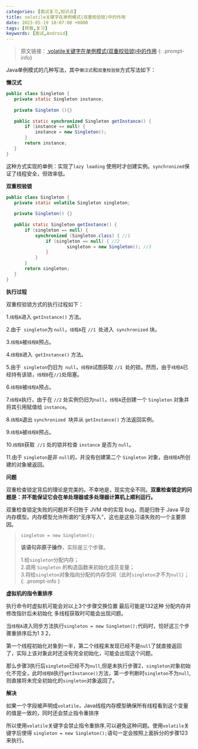```yaml
---
categories: [面试复习,知识点]
title: volatile关键字在单例模式(双重校验锁)中的作用
date: 2023-05-19 10:07:00 +0800
tags: [转载,复习]
keywords: [面试,Android]
---
```


>原文链接：[ volatile关键字在单例模式(双重校验锁)中的作用](https://blog.csdn.net/java_1996/article/details/87472644)
{: .prompt-info}

Java单例模式的几种写法，其中`懒汉式`和`双重校验锁`方式写法如下：

**懒汉式**

 ```java
public class Singleton {  
    private static Singleton instance;  
   
    private Singleton (){}  
   
    public static synchronized Singleton getInstance() {  
        if (instance == null) {  
            instance = new Singleton();  
        }  
        return instance;  
    }  
}
 ```

   这种方式实现的单例：实现了`lazy loading` 使用时才创建实例。`synchronized`保证了线程安全，但效率低。

**双重校验锁**

 ```java
public class Singleton {
    private static volatile Singleton singleton;
  
    private Singleton() {}
  
    public static Singleton getInstance() {
        if (singleton == null) { 
            synchronized (Singleton.class) { //1
                if (singleton == null) { //2
                        singleton = new Singleton(); //3
                }
            }
        }
        return singleton;
    }
}
 ```

**执行过程**

 双重校验锁方式的执行过程如下：

 1.`线程A`进入 `getInstance()` 方法。

 2.由于` singleton`为 `null`，`线程A`在 `//1 `处进入` synchronized` 块。

 3.`线程A`被`线程B`预占。

 4.`线程B`进入` getInstance()` 方法。

 5.由于` singleton`仍旧为` null`，`线程B`试图获取 `//1 `处的锁。然而，由于`线程A`已经持有该锁，`线程B`在` //1 `处阻塞。

 6.`线程B`被`线程A`预占。

 7.`线程A`执行，由于在 `//2` 处实例仍旧为`null`，`线程A`还创建一个 `Singleton` 对象并将其引用赋值给 `instance`。

 8.`线程A`退出 `synchronized `块并从 `getInstance()` 方法返回实例。

 9.`线程A`被`线程B`预占。

 10.`线程B`获取` //1` 处的锁并检查 `instance` 是否为 `null`。

 11.由于 `singleton`是非 `null`的，并没有创建第二个 `Singleton` 对象，由`线程A`所创建的对象被返回。

**问题**

 双重检查锁定背后的理论是完美的。不幸地是，现实完全不同。**双重检查锁定的问题是：并不能保证它会在单处理器或多处理器计算机上顺利运行。**

 双重检查锁定失败的问题并不归咎于 JVM 中的实现 bug，而是归咎于 Java 平台内存模型。内存模型允许所谓的“无序写入”，这也是这些习语失败的一个主要原因。

 > `singleton = new Singleton();`
 >
 > **该语句非原子操作**，实际是三个步骤。
 >
 > 1.给`singleton`分配内存；<br>
 > 2.调用 `Singleton` 的构造函数来初始化成员变量；<br>
 > 3.将给`singleton`对象指向分配的内存空间（此时`singleton`才不为`null`）；
 {: .prompt-info }

**虚拟机的指令重排序**

 执行命令时虚拟机可能会对以上3个步骤交换位置 最后可能是132这种 分配内存并修改指针后未初始化 多线程获取时可能会出现问题。

 当`线程A`进入同步方法执行`singleton = new Singleton();`代码时，恰好这三个步骤重排序后为1 3 2，

 第一个线程初始化对象到一半，第二个线程来发现已经不是`null`了就直接返回了，实际上该对象此时还没有完全初始化，可能会出现这个问题。

 那么步骤3执行后`singleton`已经不为`null`,但是未执行步骤2，`singleton`对象初始化不完全，此时`线程B`执行`getInstance()`方法，第一步判断时`singleton`不为`null`,则直接将未完全初始化的`singleton`对象返回了。

**解决**

 如果一个字段被声明成`volatile`，Java线程内存模型确保所有线程看到这个变量的值是一致的，同时还会禁止指令重排序

 所以使用`volatile`关键字会禁止指令重排序,可以避免这种问题。使用`volatile`关键字后使得 `singleton = new Singleton();`语句一定会按照上面拆分的步骤123来执行。
